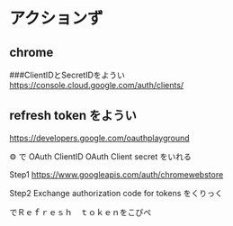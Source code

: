 # アクションず
## chrome
###ClientIDとSecretIDをようい
 https://console.cloud.google.com/auth/clients/


## refresh token をようい
https://developers.google.com/oauthplayground

⚙ で
OAuth ClientID
OAuth Client secret 
をいれる

Step1
https://www.googleapis.com/auth/chromewebstore

Step2
Exchange authorization code for tokens をくりっく

でＲｅｆｒｅｓｈ　ｔｏｋｅｎをこぴぺ
